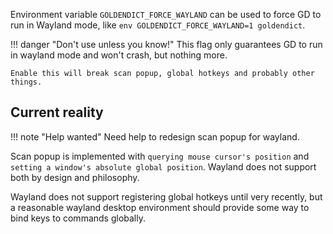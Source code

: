 Environment variable `GOLDENDICT_FORCE_WAYLAND` can be used to force GD to run in Wayland mode, like `env GOLDENDICT_FORCE_WAYLAND=1 goldendict`.

!!! danger "Don't use unless you know!"
    This flag only guarantees GD to run in wayland mode and won't crash, but nothing more.

    Enable this will break scan popup, global hotkeys and probably other things.

## Current reality

!!! note "Help wanted"
    Need help to redesign scan popup for wayland.

Scan popup is implemented with `querying mouse cursor's position` and `setting a window's absolute global position`.
Wayland does not support both by design and philosophy.

Wayland does not support registering global hotkeys until very recently, but a reasonable wayland desktop environment should provide some way to bind keys to commands globally.